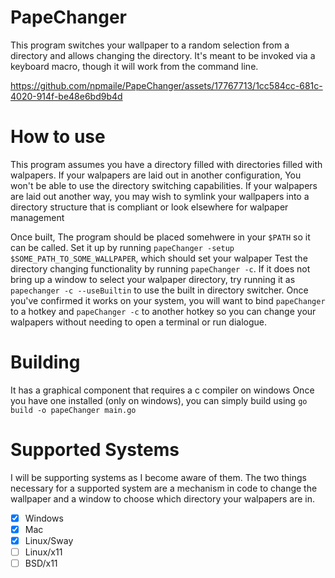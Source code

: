 # PapeChanger
This program switches your wallpaper to a random selection from a directory and allows changing the directory. It's meant to be invoked via a keyboard macro, though it will work from the command line. 

https://github.com/npmaile/PapeChanger/assets/17767713/1cc584cc-681c-4020-914f-be48e6bd9b4d

# How to use
This program assumes you have a directory filled with directories filled with walpapers. 
If your walpapers are laid out in another configuration, You won't be able to use the directory switching capabilities.
If your walpapers are laid out another way, you may wish to symlink your wallpapers into a directory structure that is compliant or look elsewhere for walpaper management

Once built, The program should be placed somehwere in your `$PATH` so it can be called. 
Set it up by running `papeChanger -setup $SOME_PATH_TO_SOME_WALLPAPER`, which should set your walpaper
Test the directory changing functionality by running `papeChanger -c`. If it does not bring up a window to select your walpaper directory, try running it as `papechanger -c --useBuiltin` to use the built in directory switcher. 
Once you've confirmed it works on your system, you will want to bind `papeChanger` to a hotkey and `papeChanger -c` to another hotkey so you can change your walpapers without needing to open a terminal or run dialogue. 

# Building
It has a graphical component that requires a c compiler on windows
Once you have one installed (only on windows), you can simply build using `go build -o papeChanger main.go`

# Supported Systems
I will be supporting systems as I become aware of them. The two things necessary for a supported system are a mechanism in code to change the wallpaper and a window to choose which directory your walpapers are in. 
- [x] Windows
- [x] Mac
- [x] Linux/Sway
- [ ] Linux/x11
- [ ] BSD/x11
